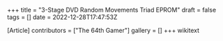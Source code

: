 +++
title = "3-Stage DVD Random Movements Triad EPROM"
draft = false
tags = []
date = 2022-12-28T17:47:53Z

[Article]
contributors = ["The 64th Gamer"]
gallery = []
+++
wikitext